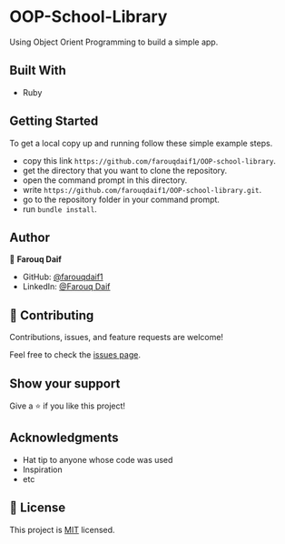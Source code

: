 # OOP-School-Library
Using Object Orient Programming to build a simple app.
## Built With

- Ruby


## Getting Started

To get a local copy up and running follow these simple example steps.

- copy this link `https://github.com/farouqdaif1/OOP-school-library`.
- get the directory that you want to clone the repository.
- open the command prompt in this directory.
- write `https://github.com/farouqdaif1/OOP-school-library.git`.
- go to the repository folder in your command prompt.
- run `bundle install`.

## Author

👤 **Farouq Daif**

- GitHub: [@farouqdaif1](https://github.com/farouqdaif1)
- LinkedIn: [@Farouq Daif ](https://www.linkedin.com/in/farouqdaif/)
## 🤝 Contributing

Contributions, issues, and feature requests are welcome!

Feel free to check the [issues page](../../issues/).

## Show your support

Give a ⭐️ if you like this project!

## Acknowledgments

- Hat tip to anyone whose code was used
- Inspiration
- etc

## 📝 License

This project is [MIT](./MIT.md) licensed.
